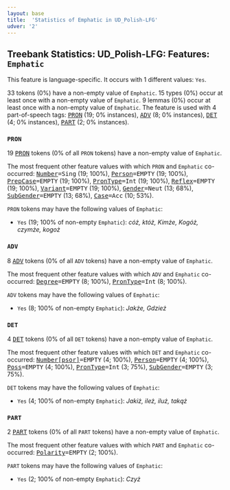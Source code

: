 ```yaml
---
layout: base
title:  'Statistics of Emphatic in UD_Polish-LFG'
udver: '2'
---
```


## Treebank Statistics: UD_Polish-LFG: Features: `Emphatic`

This feature is language-specific.
It occurs with 1 different values: `Yes`.

33 tokens (0%) have a non-empty value of `Emphatic`.
15 types (0%) occur at least once with a non-empty value of `Emphatic`.
9 lemmas (0%) occur at least once with a non-empty value of `Emphatic`.
The feature is used with 4 part-of-speech tags: <tt><a href="pl_lfg-pos-PRON.html">PRON</a></tt> (19; 0% instances), <tt><a href="pl_lfg-pos-ADV.html">ADV</a></tt> (8; 0% instances), <tt><a href="pl_lfg-pos-DET.html">DET</a></tt> (4; 0% instances), <tt><a href="pl_lfg-pos-PART.html">PART</a></tt> (2; 0% instances).

### `PRON`

19 <tt><a href="pl_lfg-pos-PRON.html">PRON</a></tt> tokens (0% of all `PRON` tokens) have a non-empty value of `Emphatic`.

The most frequent other feature values with which `PRON` and `Emphatic` co-occurred: <tt><a href="pl_lfg-feat-Number.html">Number</a></tt><tt>=Sing</tt> (19; 100%), <tt><a href="pl_lfg-feat-Person.html">Person</a></tt><tt>=EMPTY</tt> (19; 100%), <tt><a href="pl_lfg-feat-PrepCase.html">PrepCase</a></tt><tt>=EMPTY</tt> (19; 100%), <tt><a href="pl_lfg-feat-PronType.html">PronType</a></tt><tt>=Int</tt> (19; 100%), <tt><a href="pl_lfg-feat-Reflex.html">Reflex</a></tt><tt>=EMPTY</tt> (19; 100%), <tt><a href="pl_lfg-feat-Variant.html">Variant</a></tt><tt>=EMPTY</tt> (19; 100%), <tt><a href="pl_lfg-feat-Gender.html">Gender</a></tt><tt>=Neut</tt> (13; 68%), <tt><a href="pl_lfg-feat-SubGender.html">SubGender</a></tt><tt>=EMPTY</tt> (13; 68%), <tt><a href="pl_lfg-feat-Case.html">Case</a></tt><tt>=Acc</tt> (10; 53%).

`PRON` tokens may have the following values of `Emphatic`:

* `Yes` (19; 100% of non-empty `Emphatic`): <em>cóż, któż, Kimże, Kogóż, czymże, kogoż</em>

### `ADV`

8 <tt><a href="pl_lfg-pos-ADV.html">ADV</a></tt> tokens (0% of all `ADV` tokens) have a non-empty value of `Emphatic`.

The most frequent other feature values with which `ADV` and `Emphatic` co-occurred: <tt><a href="pl_lfg-feat-Degree.html">Degree</a></tt><tt>=EMPTY</tt> (8; 100%), <tt><a href="pl_lfg-feat-PronType.html">PronType</a></tt><tt>=Int</tt> (8; 100%).

`ADV` tokens may have the following values of `Emphatic`:

* `Yes` (8; 100% of non-empty `Emphatic`): <em>Jakże, Gdzież</em>

### `DET`

4 <tt><a href="pl_lfg-pos-DET.html">DET</a></tt> tokens (0% of all `DET` tokens) have a non-empty value of `Emphatic`.

The most frequent other feature values with which `DET` and `Emphatic` co-occurred: <tt><a href="pl_lfg-feat-Number-psor.html">Number[psor]</a></tt><tt>=EMPTY</tt> (4; 100%), <tt><a href="pl_lfg-feat-Person.html">Person</a></tt><tt>=EMPTY</tt> (4; 100%), <tt><a href="pl_lfg-feat-Poss.html">Poss</a></tt><tt>=EMPTY</tt> (4; 100%), <tt><a href="pl_lfg-feat-PronType.html">PronType</a></tt><tt>=Int</tt> (3; 75%), <tt><a href="pl_lfg-feat-SubGender.html">SubGender</a></tt><tt>=EMPTY</tt> (3; 75%).

`DET` tokens may have the following values of `Emphatic`:

* `Yes` (4; 100% of non-empty `Emphatic`): <em>Jakiż, ileż, iluż, takąż</em>

### `PART`

2 <tt><a href="pl_lfg-pos-PART.html">PART</a></tt> tokens (0% of all `PART` tokens) have a non-empty value of `Emphatic`.

The most frequent other feature values with which `PART` and `Emphatic` co-occurred: <tt><a href="pl_lfg-feat-Polarity.html">Polarity</a></tt><tt>=EMPTY</tt> (2; 100%).

`PART` tokens may have the following values of `Emphatic`:

* `Yes` (2; 100% of non-empty `Emphatic`): <em>Czyż</em>

